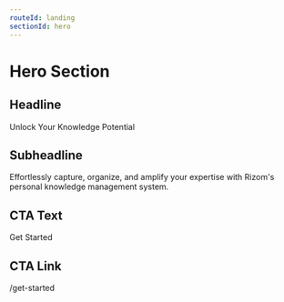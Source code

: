 ```yaml
---
routeId: landing
sectionId: hero
---
```

# Hero Section

## Headline

Unlock Your Knowledge Potential

## Subheadline

Effortlessly capture, organize, and amplify your expertise with Rizom's personal knowledge management system.

## CTA Text

Get Started

## CTA Link

/get-started
